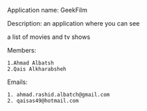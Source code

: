 Application name: GeekFilm

Description: an application where you can see

 a list of movies and tv shows
 

Members:

	1.Ahmad Albatsh
	2.Qais Alkharabsheh

Emails:

	1. ahmad.rashid.albatch@gmail.com
	2. qaisas49@hotmail.com
